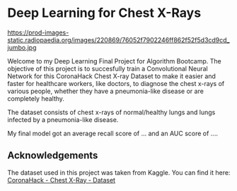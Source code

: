 # Deep Learning for Chest X-Rays

https://prod-images-static.radiopaedia.org/images/220869/76052f7902246ff862f52f5d3cd9cd_jumbo.jpg

Welcome to my Deep Learning Final Project for Algorithm Bootcamp. The objective of this project is to succesfully train a Convolutional Neural Network for this CoronaHack Chest X-ray Dataset to make it easier and faster for healthcare workers, like doctors, to diagnose the chest x-rays of various people, whether they have a pneumonia-like disease or are completely healthy.

The dataset consists of chest x-rays of normal/healthy lungs and lungs infected by a pneumonia-like disease.

My final model got an average recall score of ... and an AUC score of ....

## Acknowledgements
The dataset used in this project was taken from Kaggle. You can find it here: [CoronaHack - Chest X-Ray - Dataset](https://www.kaggle.com/praveengovi/coronahack-chest-xraydataset)
